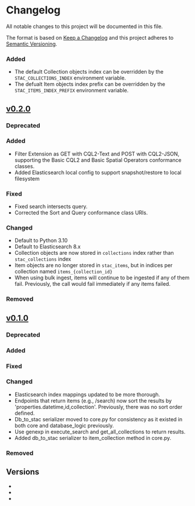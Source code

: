 # Changelog

All notable changes to this project will be documented in this file.

The format is based on [Keep a Changelog](http://keepachangelog.com/en/1.0.0/)
and this project adheres to [Semantic Versioning](http://semver.org/spec/v2.0.0.html).

### Added

- The default Collection objects index can be overridden by the `STAC_COLLECTIONS_INDEX` environment variable.
- The defualt Item objects index prefix can be overridden by the `STAC_ITEMS_INDEX_PREFIX` environment variable.

## [v0.2.0]

### Deprecated

### Added

- Filter Extension as GET with CQL2-Text and POST with CQL2-JSON,
  supporting the Basic CQL2 and Basic Spatial Operators conformance classes.
- Added Elasticsearch local config to support snapshot/restore to local filesystem

### Fixed

- Fixed search intersects query.
- Corrected the Sort and Query conformance class URIs.

### Changed

- Default to Python 3.10
- Default to Elasticsearch 8.x
- Collection objects are now stored in `collections` index rather than `stac_collections` index
- Item objects are no longer stored in `stac_items`, but in indices per collection named `items_{collection_id}`
- When using bulk ingest, items will continue to be ingested if any of them fail. Previously, the call would fail
  immediately if any items failed.

### Removed

## [v0.1.0]

### Deprecated

### Added

### Fixed

### Changed

- Elasticsearch index mappings updated to be more thorough.
- Endpoints that return items (e.g., /search) now sort the results by 'properties.datetime,id,collection'.
  Previously, there was no sort order defined.
- Db_to_stac serializer moved to core.py for consistency as it existed in both core and database_logic previously.
- Use genexp in execute_search and get_all_collections to return results.
- Added db_to_stac serializer to item_collection method in core.py.

### Removed

## Versions

- [Unreleased]: <https://github.com/stac-utils/stac-fastapi-elasticsearch/tree/v0.2.0...main>
- [v0.2.0]: <https://github.com/stac-utils/stac-fastapi-elasticsearch/tree/v0.1.0...v0.2.0>
- [v0.1.0]: <https://github.com/stac-utils/stac-fastapi-elasticsearch/tree/v0.1.0>
